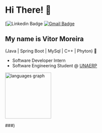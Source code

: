 <h1>Hi There! 👋</h1>

[![Linkedin Badge](https://www.linkedin.com/in/vitornmoreira/)
[![Gmail Badge](https://img.shields.io/badge/-viittormoreira@icloud.com-6633cc?style=flat-square&logo=Gmail&logoColor=white&link=mailto:viittormoreira@icloud.com)](mailto:viittormoreira@icloud.com)

## My name is Vitor Moreira
(Java | Spring Boot | MySql | C++ | Phyton) 🚀
-  Software Developer Intern 
- Software Engineering Student @ [UNAERP](https://www.unaerp.br//)


<div align="left">
  
<img src="https://github-readme-stats.vercel.app/api/top-langs?username=VitorMoo&locale=en&hide_title=false&layout=compact&card_width=320&langs_count=5&theme=dracula&hide_border=false&order=2" height="150" alt="languages graph"  />
</div>

###)
  
 </div>
